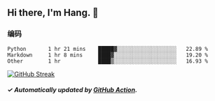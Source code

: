 ## Hi there, I'm Hang. 👋

### 编码

<!--START_SECTION:waka-->

```text
Python       1 hr 21 mins    █████▓░░░░░░░░░░░░░░░░░░░   22.89 %
Markdown     1 hr 8 mins     ████▓░░░░░░░░░░░░░░░░░░░░   19.20 %
Other        1 hr            ████▒░░░░░░░░░░░░░░░░░░░░   16.93 %
```

<!--END_SECTION:waka-->

[![GitHub Streak](https://github-readme-streak-stats.herokuapp.com?user=huhuhang&hide_border=true&date_format=%5BY.%5Dn.j)](https://git.io/streak-stats)

##### ✓ Automatically updated by [GitHub Action](https://github.com/huhuhang/huhuhang/actions).
